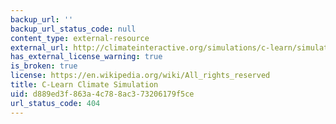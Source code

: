 ```yaml
---
backup_url: ''
backup_url_status_code: null
content_type: external-resource
external_url: http://climateinteractive.org/simulations/c-learn/simulation
has_external_license_warning: true
is_broken: true
license: https://en.wikipedia.org/wiki/All_rights_reserved
title: C-Learn Climate Simulation
uid: d889ed3f-863a-4c78-8ac3-73206179f5ce
url_status_code: 404
---
```

